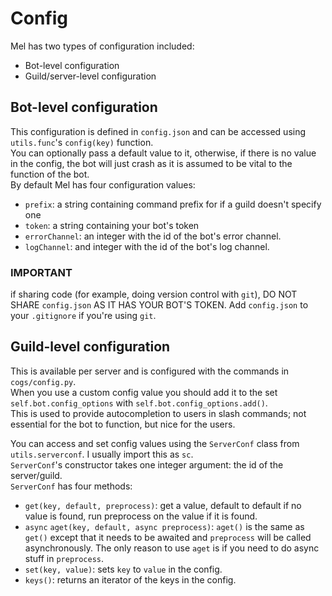 # Config

Mel has two types of configuration included:
- Bot-level configuration
- Guild/server-level configuration

## Bot-level configuration

This configuration is defined in `config.json` and can be 
accessed using `utils.func`'s `config(key)` function.  
You can optionally pass a default value to it, otherwise, 
if there is no value in the config, the bot will just crash 
as it is assumed to be vital to the function of the bot.  
By default Mel has four configuration values:
- `prefix`: a string containing command prefix for if a 
guild doesn't specify one
- `token`: a string containing your bot's token
- `errorChannel`: an integer with the id of the
bot's error channel.
- `logChannel`: and integer with the id of the
bot's log channel.

### IMPORTANT

if sharing code (for example, doing version control with 
`git`),
DO NOT SHARE `config.json` AS IT HAS YOUR BOT'S TOKEN.
Add `config.json` to your `.gitignore` if you're using 
`git`.

## Guild-level configuration

This is available per server and is configured with the 
commands in `cogs/config.py`.  
When you use a custom config value you should add it to 
the set `self.bot.config_options` with `self.bot.config_options.add()`.  
This is used to provide autocompletion to users in slash 
commands; not essential for the bot to function, but nice 
for the users.  

You can access and set config values using the `ServerConf` 
class from `utils.serverconf`. I usually import this as `sc`.  
`ServerConf`'s constructor takes one integer argument: the
id of the server/guild.  
`ServerConf` has four methods:
- `get(key, default, preprocess)`: get a value, default to 
default if no value is found, run preprocess on the value 
if it is found.
- `async` `aget(key, default, async preprocess)`: `aget()`
is the same as `get()` except that it needs to be awaited
and `preprocess` will be called asynchronously. The only 
reason to use `aget` is if you need to do async stuff
in `preprocess`.
- `set(key, value)`: sets `key` to `value` in the config.
- `keys()`: returns an iterator of the keys in the config.
